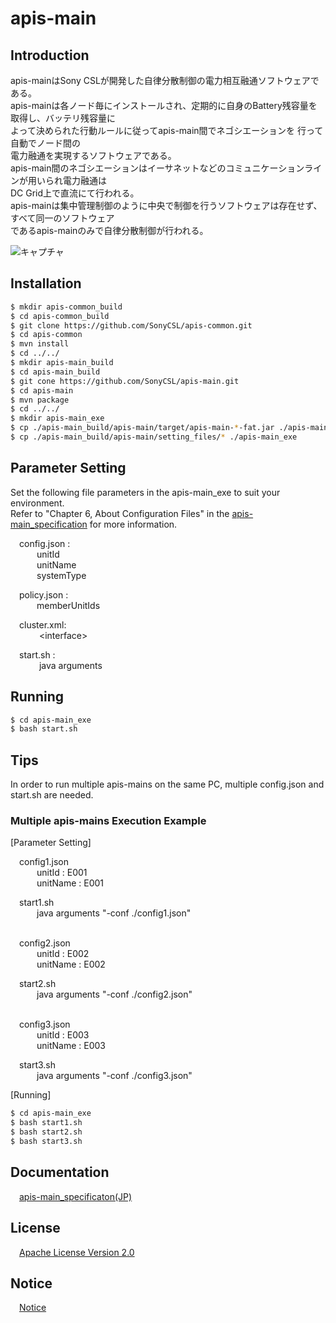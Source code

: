 # apis-main

## Introduction
apis-mainはSony CSLが開発した自律分散制御の電力相互融通ソフトウェアである。    
apis-mainは各ノード毎にインストールされ、定期的に自身のBattery残容量を取得し、バッテリ残容量に  
よって決められた行動ルールに従ってapis-main間でネゴシエーションを  行って自動でノード間の  
電力融通を実現するソフトウェアである。  
apis-main間のネゴシエーションはイーサネットなどのコミュニケーションラインが用いられ電力融通は  
DC Grid上で直流にて行われる。  
apis-mainは集中管理制御のように中央で制御を行うソフトウェアは存在せず、すべて同一のソフトウェア  
であるapis-mainのみで自律分散制御が行われる。  

![キャプチャ](https://user-images.githubusercontent.com/71874910/94899039-87ea0600-04cd-11eb-96a0-afa5466b3742.PNG)

## Installation
```bash
$ mkdir apis-common_build
$ cd apis-common_build
$ git clone https://github.com/SonyCSL/apis-common.git
$ cd apis-common
$ mvn install
$ cd ../../
$ mkdir apis-main_build
$ cd apis-main_build
$ git cone https://github.com/SonyCSL/apis-main.git
$ cd apis-main
$ mvn package
$ cd ../../
$ mkdir apis-main_exe
$ cp ./apis-main_build/apis-main/target/apis-main-*-fat.jar ./apis-main_exe
$ cp ./apis-main_build/apis-main/setting_files/* ./apis-main_exe
```

## Parameter Setting
Set the following file parameters in the apis-main_exe to suit your environment.   
Refer to "Chapter 6, About Configuration Files" in the [apis-main_specification](#anchor1) for more information.

&emsp;config.json :  
&emsp;&emsp;&emsp;unitId      
&emsp;&emsp;&emsp;unitName  
&emsp;&emsp;&emsp;systemType  

&emsp;policy.json :  
&emsp;&emsp;&emsp;memberUnitIds

&emsp;cluster.xml:  
&emsp;&emsp;&emsp; \<interface\>  

&emsp;start.sh :  
&emsp;&emsp;&emsp; java arguments


## Running

```bash
$ cd apis-main_exe
$ bash start.sh
```

## Tips
In order to run multiple apis-mains on the same PC, multiple config.json and start.sh are needed.

### Multiple apis-mains Execution Example

[Parameter Setting]  

&emsp;config1.json     
&emsp;&emsp;&emsp;unitId     : E001  
&emsp;&emsp;&emsp;unitName   : E001  

&emsp;start1.sh  
&emsp;&emsp;&emsp;java arguments "-conf ./config1.json"  
<br />

&emsp;config2.json   
&emsp;&emsp;&emsp;unitId : E002  
&emsp;&emsp;&emsp;unitName   : E002  

&emsp;start2.sh  
&emsp;&emsp;&emsp;java arguments "-conf ./config2.json"  
<br />

&emsp;config3.json    
&emsp;&emsp;&emsp;unitId : E003  
&emsp;&emsp;&emsp;unitName   : E003  

&emsp;start3.sh  
&emsp;&emsp;&emsp;java arguments "-conf ./config3.json"  

[Running]  
```bash
$ cd apis-main_exe
$ bash start1.sh
$ bash start2.sh
$ bash start3.sh
```
  
<a id="anchor1"></a>
## Documentation
&emsp;[apis-main_specificaton(JP)](https://github.com/oes-github/apis-main/blob/master/doc/jp/apis-main_specification.md)


## License
&emsp;[Apache License Version 2.0](https://github.com/oes-github/apis-main/blob/master/LICENSE)


## Notice
&emsp;[Notice](https://github.com/oes-github/apis-main/blob/master/NOTICE.md)
